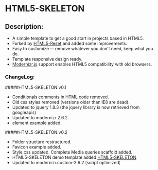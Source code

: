 #  HTML5-SKELETON

## Description:
* A simple template to get a good start in projects based in HTML5.
* Forked by [HTML5-Reset](https://github.com/murtaugh/HTML5-Reset) and added some improvements.
* Easy to customize -- remove whatever you don't need, keep what you do.
* Template responsive design ready.
* [Modernizr.js](http://www.modernizr.com/) support enables HTML5 compatibility with old browsers.

### ChangeLog:

#####HTML5-SKELETON v0.1

* Conditionals comments in HTML code removed.
* Old css styles removed (versions older than IE8 are dead).
* Updated to jquery 1.8.3 (the jquery library is now retrieved from googleapis)
* Updated to modernizr 2.6.2.
* <aside> element example added.

#####HTML5-SKELETON v0.2

* Folder structure restructured.
* Favicon example added.
* Style.css updated. Complete Media queries scaffold added.
* HTML5-SKELETON demo template added [HTML5-SKELETON](https://smorcuend.github.com/HTML5-SKELETON).
* Updated to modernizr.custom-2.6.2 (script optimized)
